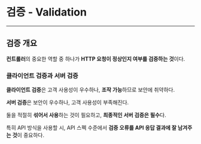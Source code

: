 # 검증 - Validation

---

## 검증 개요

**컨트롤러**의 중요한 역할 중 하나가 **HTTP 요청이 정상인지 여부를 검증하는 것**이다.

### 클라이언트 검증과 서버 검증

**클라이언트 검증**은 고객 사용성이 우수하나, **조작 가능**하므로 보안에 취약하다.

**서버 검증**은 보안이 우수하나, 고객 사용성이 부족해진다.

둘을 적절히 **섞어서 사용**하는 것이 필요하고, **최종적인 서버 검증은 필수**다.

특히 API 방식을 사용할 시, API 스펙 수준에서 **검증 오류를 API 응답 결과에 잘 남겨주는 것**이 중요하다.



